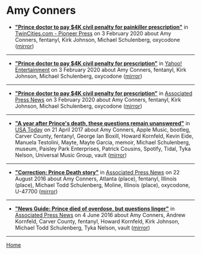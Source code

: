 # Amy Conners

 - [**"Prince doctor to pay $4K civil penalty for painkiller prescription"**](https://www.twincities.com/2020/02/03/prince-doctor-to-pay-4k-civil-penalty-for-painkiller-prescription/) in [TwinCities.com - Pioneer Press](https://www.twincities.com/) on 3 February 2020 about Amy Conners, fentanyl, Kirk Johnson, Michael Schulenberg, oxycodone ([mirror](https://web.archive.org/web/*/https://www.twincities.com/2020/02/03/prince-doctor-to-pay-4k-civil-penalty-for-painkiller-prescription/))

----

 - [**"Prince doctor to pay $4K civil penalty for prescription"**](https://www.yahoo.com/entertainment/prince-doctor-pay-4k-civil-224903514.html) in [Yahoo! Entertainment](https://www.yahoo.com/entertainment/) on 3 February 2020 about Amy Conners, fentanyl, Kirk Johnson, Michael Schulenberg, oxycodone ([mirror](https://web.archive.org/web/*/https://www.yahoo.com/entertainment/prince-doctor-pay-4k-civil-224903514.html))

----

 - [**"Prince doctor to pay $4K civil penalty for prescription"**](https://apnews.com/58492fc402a996c118253c33f6fd5703) in [Associated Press News](https://apnews.com/) on 3 February 2020 about Amy Conners, fentanyl, Kirk Johnson, Michael Schulenberg, oxycodone ([mirror](https://web.archive.org/web/*/https://apnews.com/58492fc402a996c118253c33f6fd5703))

----

 - [**"A year after Prince's death, these questions remain unanswered"**](https://usatoday.com/story/life/music/2017/04/20/death-prince-one-year-later-what-do-we-know/100180398/) in [USA Today](https://usatoday.com/) on 21 April 2017 about Amy Conners, Apple Music, bootleg, Carver County, fentanyl, George Ian Boxill, Howard Kornfeld, Kevin Eide, Manuela Testolini, Mayte, Mayte Garcia, memoir, Michael Schulenberg, museum, Paisley Park Enterprises, Patrick Cousins, Spotify, Tidal, Tyka Nelson, Universal Music Group, vault ([mirror](https://web.archive.org/web/*/https://usatoday.com/story/life/music/2017/04/20/death-prince-one-year-later-what-do-we-know/100180398/))

----

 - [**"Correction: Prince Death story"**](https://apnews.com/6ea0a330a6fa442990b24ec0c5153b27) in [Associated Press News](https://apnews.com/) on 22 August 2016 about Amy Conners, Atlanta (place), fentanyl, Illinois (place), Michael Todd Schulenberg, Moline, Illinois (place), oxycodone, U-47700 ([mirror](https://web.archive.org/web/*/https://apnews.com/6ea0a330a6fa442990b24ec0c5153b27))

----

 - [**"News Guide: Prince died of overdose, but questions linger"**](https://apnews.com/e31c398f2bc142d2ae9a05023cebbe7d) in [Associated Press News](https://apnews.com/) on 4 June 2016 about Amy Conners, Andrew Kornfeld, Carver County, fentanyl, Howard Kornfeld, Kirk Johnson, Michael Todd Schulenberg, Tyka Nelson, vault ([mirror](https://web.archive.org/web/*/https://apnews.com/e31c398f2bc142d2ae9a05023cebbe7d))

----

[Home](../)
